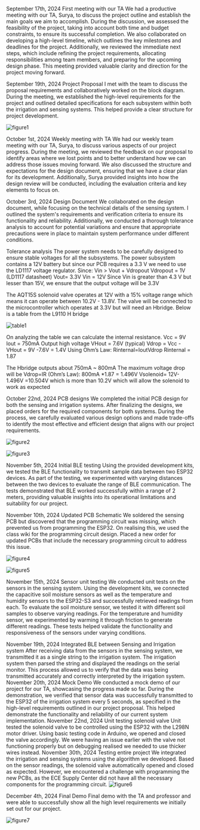September 17th, 2024
First meeting with our TA
We had a productive meeting with our TA, Surya, to discuss the project outline and establish the main goals we aim to accomplish. During the discussion, we assessed the feasibility of the project, taking into account both time and budget constraints, to ensure its successful completion. We also collaborated on developing a high-level timeline, which outlines the key milestones and deadlines for the project. Additionally, we reviewed the immediate next steps, which include refining the project requirements, allocating responsibilities among team members, and preparing for the upcoming design phase. This meeting provided valuable clarity and direction for the project moving forward.

September 19th, 2024
Project Proposal
I met with the team to discuss the proposal requirements and collaboratively worked on the block diagram. During the meeting, we established the high-level requirements for the project and outlined detailed specifications for each subsystem within both the irrigation and sensing systems. This helped provide a clear structure for project development.


![figure1](figure1.png)


October 1st, 2024
Weekly meeting with TA
We had our weekly team meeting with our TA, Surya, to discuss various aspects of our project progress. During the meeting, we reviewed the feedback on our proposal to identify areas where we lost points and to better understand how we can address those issues moving forward. We also discussed the structure and expectations for the design document, ensuring that we have a clear plan for its development. Additionally, Surya provided insights into how the design review will be conducted, including the evaluation criteria and key elements to focus on.

October 3rd, 2024
Design Document
We collaborated on the design document, while focusing on the technical details of the sensing system. I outlined the system's requirements and verification criteria to ensure its functionality and reliability. Additionally, we conducted a thorough tolerance analysis to account for potential variations and ensure that appropriate precautions were in place to maintain system performance under different conditions.

Tolerance analysis 
The power system needs to be carefully designed to ensure stable voltages for all the subsystems. The power subsystem contains a 12V battery but since our PCB requires a 3.3 V we need to use the LD1117 voltage regulator. 
Since: Vin > Vout + Vdropout
Vdropout = 1V (LD1117 datasheet)
Vout= 3.3V
Vin = 12V
Since Vin is greater than 4.3 V but lesser than 15V, we ensure that the output voltage will be 3.3V 

The AQT15S solenoid valve operates at 12V with a 15% voltage range which means it can operate between 10.2V - 13.8V. 
The valve will be connected to the microcontroller which operates at 3.3V but will need an Hbridge. Below is a table from the L9110 H bridge

![table1](table1.png)

On analyzing the table we can calculate the internal resistance.
Vcc = 9V
Iout = 750mA
Output high voltage VHout = 7.6V (typical)
Vdrop = Vcc - VHout = 9V -7.6V = 1.4V
Using Ohm’s Law: Rinternal=IoutVdrop​​
Rinternal = 1.87

The Hbridge outputs about 750mA ~ 800mA 
The maximum voltage drop will be Vdrop=IR (Ohm’s Law): 800mA *1.87  = 1.496V
Vsolenoid= 12V-1.496V =10.504V which is more than 10.2V which will allow the solenoid to work as expected


October 22nd, 2024
PCB designs
We completed the initial PCB design for both the sensing and irrigation systems. After finalizing the designs, we placed orders for the required components for both systems. During the process, we carefully evaluated various design options and made trade-offs to identify the most effective and efficient design that aligns with our project requirements.


![figure2](figure2.png)

![figure3](figure3.png)

November 5th, 2024
Initial BLE testing
Using the provided development kits, we tested the BLE functionality to transmit sample data between two ESP32 devices. As part of the testing, we experimented with varying distances between the two devices to evaluate the range of BLE communication. The tests demonstrated that BLE worked successfully within a range of 2 meters, providing valuable insights into its operational limitations and suitability for our project.


November 10th, 2024
Updated PCB Schematic
We soldered the sensing PCB but discovered that the programming circuit was missing, which prevented us from programming the ESP32. On realising this, we used the class wiki for the programming circuit design. Placed a new order for updated PCBs that include the necessary programming circuit to address this issue.


![figure4](figure4.png)

![figure5](figure5.png)


November 15th, 2024
Sensor unit testing
We conducted unit tests on the sensors in the sensing system. Using the development kits, we connected the capacitive soil moisture sensors as well as the temperature and humidity sensors to the ESP32-S3 and successfully retrieved readings from each. To evaluate the soil moisture sensor, we tested it with different soil samples to observe varying readings. For the temperature and humidity sensor, we experimented by warming it through friction to generate different readings. These tests helped validate the functionality and responsiveness of the sensors under varying conditions.

November 19th, 2024
Integrated BLE between Sensing and Irrigation system
After receiving data from the sensors in the sensing system, we transmitted it as a single string to the irrigation system. The irrigation system then parsed the string and displayed the readings on the serial monitor. This process allowed us to verify that the data was being transmitted accurately and correctly interpreted by the irrigation system.
November 20th, 2024
Mock Demo
We conducted a mock demo of our project for our TA, showcasing the progress made so far. During the demonstration, we verified that sensor data was successfully transmitted to the ESP32 of the irrigation system every 5 seconds, as specified in the high-level requirements outlined in our project proposal. This helped demonstrate the functionality and reliability of our current system implementation.
November 22nd, 2024
Unit testing solenoid valve
Unit tested the solenoid valve to be controlled using the ESP32 with the L298N motor driver. Using basic testing code in Arduino, we opened and closed the valve accordingly. We were having an issue earlier with the valve not functioning properly but on debugging realised we needed to use thicker wires instead. 
November 30th, 2024
Testing entire project
We integrated the irrigation and sensing systems using the algorithm we developed. Based on the sensor readings, the solenoid valve automatically opened and closed as expected. However, we encountered a challenge with programming the new PCBs, as the ECE Supply Center did not have all the necessary components for the programming circuit.
![figure6](figure6.png)

December 4th, 2024
Final Demo
Final demo with the TA and professor and were able to successfully show all the high level requirements we initially set out for our project. 


![figure7](figure7.png)


